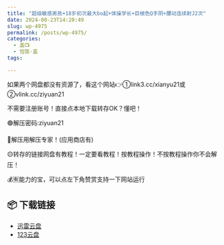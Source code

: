 ```yaml
---
title: "超级敏感男孩+18岁初次最大bo起+体操学长+巨根色Q手阴+腰动连续射J2次"
date: 2024-08-23T14:20:49
slug: wp-4975
permalink: /posts/wp-4975/
categories:
  - 盖📺
  - 恰饭·盖
tags:

---
```


如果两个网盘都没有资源了，看这个网站👉①link3.cc/xianyu21或②vlink.cc/ziyuan21

不需要注册账号！直接点本地下载转存OK？懂吧！

🟢解压密码:ziyuan21

🔵解压用解压专家！(应用商店有)

🟡转存的链接网盘有教程！一定要看教程！按教程操作！不按教程操作你不会解压！

💰🈶能力的宝，可以点左下角赞赏支持一下网站运行

## 📦 下载链接
- [迅雷云盘](https://blziyuan21.com/pay-download/4975?key=f9326f8b26&down_id=0)
- [123云盘](https://blziyuan21.com/pay-download/4975?key=f9326f8b26&down_id=1)

